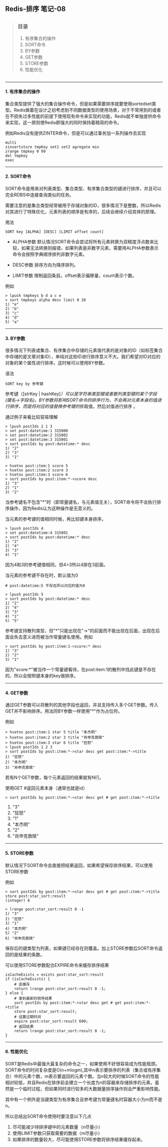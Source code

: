 ## Redis-排序 笔记-08

> ##
> ### 目录
> 1. 有序集合的操作
> 2. SORT命令
> 3. BY参数
> 4. GET参数
> 5. STORE参数
> 6. 性能优化
> ##

---

#### 1. 有序集合的操作

集合类型提供了强大的集合操作命令，但是如果需要排序就要使用sortedset类型。Redis做着在设计之初考虑到不同数据类型的使用场景，对于不常用到的或者在不损失过多性能的前提下使用现有命令来实现的功能，Redis就不单独提供命令来实现，这一原则使Redis即强大的同时保持着精简的命令。

例如Redis没有提供ZINTER命令，但是可以通过事务加一系列操作去实现
```
multi
zinsertstore tmpKey set1 set2 agregate min
zrange tmpkey 0 99
del tmpkey
exec
```

---

#### 2. SORT命令

SORT命令是用来对列表类型、集合类型、有序集合类型的键进行排序，并且可以完全RDBS中连接查询类似的任务。

需要注意的是集合类型经常被用于存储对象的ID，很多情况下是整数，所以Redis对其进行了特殊优化，元素列表的顺序是有序的，后续会继续介绍具体的原理。

用法
```
SORT key [ALPHA] [DESC] [LIMIT offset count]
```

+   ALPHA参数
    默认情况SORT命令会尝试将所有元素转换为双精度浮点数来比较，如果无法转换则报错，如果列表是非数字元素，需要用ALPHA参数表示命令会按照字典顺序排列非数字元素。
    >
+   DESC参数
    排序方向为降序排列。
    >
+   LIMIT参数
    限制返回条目。offset表示偏移量，count表示个数。
    
例如
```
> lpush tmpkeys b d a c e
> sort tmpkeys alpha desc limit 0 20
1) "e"
2) "b"
3) "c"
4) "d"
5) "a"
```

---

#### 3. BY参数

很多情况下列表或集合、有序集合中存储的元素值代表的是对象的ID（如标签集合中存储的是文章对象ID），单纯对这些ID进行排序意义不大。我们希望对ID对应的对象的某个属性进行排序。这时候可以使用BY参数。

语法
```
SORT key by 参考键
```
参考键（[strKey | hashKey]*）可以是字符串类型键或者散列类型键的某个字段(键名->字段名)。BY参数将影响SORT命令的排序行为，不会再对元素本身的值进行排序，而是将对应的值替换参考键的*并取值，然后对值进行排序 。

通过例子来看比较容易理解
```
> lpush postIds 2 1 3
> set post:datetime:1 315000
> set post:datetime:2 315002
> set post:datetime:3 315001
> sort postIds by post:datetime:* desc
1) "2"
2) "3"
3) "1"

> hsetnx post:item:1 score 5
> hsetnx post:item:2 score 3
> hsetnx post:item:3 score 6
> sort postIds by post:item:*->score desc
1) "3"
2) "1"
3) "2"
```

当参考键名不包含"*"时（即常量键名，与元素值无关），SORT命令将不会执行排序操作，因为Redis认为这种操作是无意义的。

当元素的参考键的值相同时候，再比较键本身排序。
```
> lpush postIds 4
> set post:datetime:4 315001 
> sort postIds by post:datetime:* desc
1) "2"
2) "4"
3) "3"
4) "1"
```
因为4和3的参考键值相同，但4>3所以4排在3前面。

当元素的参考键不存在时，默认值为0
```
# post:datetime:5 不存在所以对应的值为0

> lpush postIds 5
> sort postIds by post:datetime:* desc
1) "2"
2) "4"
3) "3"
4) "1"
5) "5"
```

参考键支持散列类型，但"*"只能出现在"->"的前面而不能出现在后面，出现在后面会失去意义进而被当作常量键名使用。例如
```
> sort postIds by post:item:1->score:* desc
1) "3"
2) "2"
3) "1"
```
因为"score:*"被当作一个常量键看待，在post:item:1的散列中找此键是不存在的，所以会按照键本身的key做排序。

---

#### 4. GET参数

通过GET参数可以将散列的其他字段也返回，并且支持传入多个GET参数。传入GET并不影响排序。用法同BY参数一样使用"*"作为占位符。

例如
```
> hsetnx post:item:1 star 5 title "本杰明"
> hsetnx post:item:2 star 3 title "肖申克救赎"
> hsetnx post:item:3 star 6 title "狂怒"
> lpush postIds 1 2 3
> sort postIds by post:item:*->star desc get post:item:*->title
1) "狂怒"
2) "本杰明"
3) "肖申克救赎"
```

若有N个GET参数，每个元素返回的结果就有N行。

使用GET #返回元素本身（通常也就是id）
```
> sort postIds by post:item:*->star desc get # get post:item:*->title
```
1) "3"
2) "狂怒"
3) "1"
4) "本杰明"
5) "2"
6) "肖申克救赎"

---

#### 5. STORE参数

默认情况下SORT命令会直接把结果返回，如果希望保存排序结果，可以使用STORE参数

例如
```
> sort postIds by post:item:*->star desc get # get post:item:*->title 
store post:star_sort:result
(integer) 6

> lrange post:star_sort:result 0 -1
1) "3"
2) "狂怒"
3) "1"
4) "本杰明"
5) "2"
6) "肖申克救赎"
```
保存后的键类型为列表，如果键已经存在则覆盖。加上STORE参数后SORT命令返回的是结果的条数。

可以使用STORE参数配合EXPIRE命令来缓存排序结果
```
isCacheExists = exists post:star_sort:result
if (isCacheExists) {
    # 走缓存
    return lrange post:star_sort:result 0 -1;
} else {
    # 拿到最新的排序结果
    sort postIds by post:item:*->star desc get # get post:item:*->title 
    store post:star_sort:result;
    # 设置过期时间
    expire post:star_sort:result 600;
    # 返回结果
    return lrange post:star_sort:result 0 -1;
}
```

---

#### 6. 性能优化

SORT是Redis中最强大最复杂的命令之一，如果使用不好很容易成为性能瓶颈。SORT命令的时间复杂度是O(n+mlogm),其中n表示要排序的列表（集合或有序集合）中的元素个数，m表示要返回的元素个数。当n较大的时候SORT命令的性能相对较低，并且Redis在排序前会建立一个长度为n的容器来存储排序的元素，虽然是一个临时过程，但如果同时进行较多的大数据量排序操作则会严重影响性能。

其中有一个例外是当键类型为有序集合且参考键为常量键名时容器大小为m而不是n。

所以总结出SORT命令使用时要注意以下几点
1. 尽可能减少待排序键中的元素数量（n尽量小）
2. 使用LIMIT参数只获取需要的数据（m尽量小）
3. 如果排序的数量较大，尽可能使用STORE参数将排序结果缓存起来。